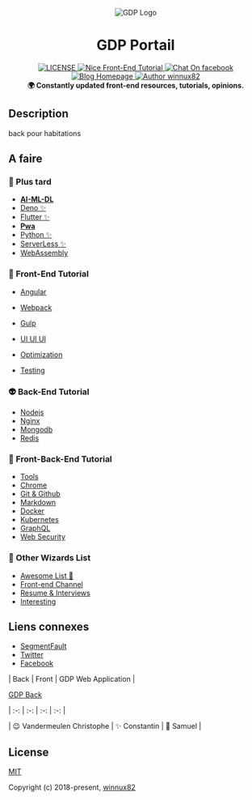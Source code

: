 <p align="center"><img src="http://www.peruwelz.be/uploads/page324/86c361ea300e6d3bccbe46573caa688a.jpg" alt="GDP Logo"></p>

<h1 align="center">GDP Portail</h1>

<div align="center">
  <a href="https://github.com/winnux82/habitations-back">
    <img src="https://img.shields.io/github/license/winnux82/nice-front-end-tutorial.svg" alt="LICENSE">
  </a>
  <a href="#">
    <img src="https://img.shields.io/badge/WeiBo-WnX-red.svg?style=flat" alt="Nice Front-End Tutorial">
  </a>
  <a href="[#](https://www.facebook.com/vandermeulen.christophe)">
   <img src="https://img.shields.io/badge/Messenger-%20ContactMe-brightgreen.svg" alt="Chat On facebook">
  </a>
  <a href="#">
    <img src="https://img.shields.io/badge/Blog-winnux82-%23a696c8.svg" alt="Blog Homepage">
  </a>
  <a href="#">
    <img src="https://img.shields.io/badge/Author-winnux82-%23a696c8.svg" alt="Author winnux82">
  </a>
</div>

<div align="center">
  <strong>🌍 Constantly updated front-end resources, tutorials, opinions. </strong>
</div>

## Description

back pour habitations

## A faire

### 🐉 Plus tard

-   [**AI-ML-DL**](https://github.com/nicejade/nice-front-end-tutorial/blob/master/tutorial/ai-ml-dl-tutorial.md)
-   [Deno ✨](https://github.com/nicejade/nice-front-end-tutorial/blob/master/tutorial/deno-tutorial.md)
-   [Flutter ✨](https://github.com/nicejade/nice-front-end-tutorial/blob/master/tutorial/flutter-tutorial.md)
-   [**Pwa**](https://github.com/nicejade/nice-front-end-tutorial/blob/master/tutorial/pwa-tutorial.md)
-   [Python ✨](https://github.com/nicejade/nice-front-end-tutorial/blob/master/tutorial/python-tutorial.md)
-   [ServerLess ✨](https://github.com/nicejade/nice-front-end-tutorial/blob/master/tutorial/serverless-tutorial.md)
-   [WebAssembly](https://github.com/nicejade/nice-front-end-tutorial/blob/master/tutorial/webAssembly.md)

### 🎨 Front-End Tutorial

-   [Angular](https://github.com/nicejade/nice-front-end-tutorial/blob/master/tutorial/angular-tutorial.md)

-   [Webpack](https://github.com/nicejade/nice-front-end-tutorial/blob/master/tutorial/webpack-tutorial.md)
-   [Gulp](https://github.com/nicejade/nice-front-end-tutorial/blob/master/tutorial/gulp-tutorial.md)
-   [UI UI UI](https://github.com/nicejade/nice-front-end-tutorial/blob/master/tutorial/ui-tutorial.md)
-   [Optimization](https://github.com/nicejade/nice-front-end-tutorial/blob/master/tutorial/optimization-tutorial.md)
-   [Testing](https://github.com/nicejade/nice-front-end-tutorial/blob/master/tutorial/testing-tutorial.md)

### 👽 Back-End Tutorial

-   [Nodejs](https://github.com/nicejade/nice-front-end-tutorial/blob/master/tutorial/nodejs-tutorial.md)
-   [Nginx](https://github.com/nicejade/nice-front-end-tutorial/blob/master/tutorial/nginx-tutorial.md)
-   [Mongodb](https://github.com/nicejade/nice-front-end-tutorial/blob/master/tutorial/mongodb-tutorial.md)
-   [Redis](https://github.com/nicejade/nice-front-end-tutorial/blob/master/tutorial/redis-tutorial.md)

### 🎣 Front-Back-End Tutorial

-   [Tools](https://github.com/nicejade/nice-front-end-tutorial/blob/master/tutorial/tools-tutorial.md)
-   [Chrome](https://github.com/nicejade/nice-front-end-tutorial/blob/master/tutorial/chrome-tutorial.md)
-   [Git & Github](https://github.com/nicejade/nice-front-end-tutorial/blob/master/tutorial/git-tutorial.md)
-   [Markdown](https://github.com/nicejade/nice-front-end-tutorial/blob/master/tutorial/markdown-tutorial.md)
-   [Docker](https://github.com/nicejade/nice-front-end-tutorial/blob/master/tutorial/docker-tutorial.md)
-   [Kubernetes](https://github.com/nicejade/nice-front-end-tutorial/blob/master/tutorial/kubernetes-tutorial.md)
-   [GraphQL](https://github.com/nicejade/nice-front-end-tutorial/blob/master/tutorial/graphql-tutorial.md)
-   [Web Security](https://github.com/nicejade/nice-front-end-tutorial/blob/master/tutorial/web-security-tutorial.md)

### 🌷 Other Wizards List

-   [Awesome List 👏](https://github.com/nicejade/nice-front-end-tutorial/blob/master/tutorial/awesome-list.md)
-   [Front-end Channel](https://github.com/nicejade/nice-front-end-tutorial/blob/master/tutorial/front-end-channel.md)
-   [Resume & Interviews](https://github.com/nicejade/nice-front-end-tutorial/blob/master/tutorial/resume-interviews-tutorial.md)
-   [Interesting](https://github.com/nicejade/nice-front-end-tutorial/blob/master/tutorial/interesting-tutorial.md)

## Liens connexes

-   [SegmentFault](https://segmentfault.com/u/jeffjade)
-   [Twitter](https://twitter.com/nicejadeyang)
-   [Facebook](https://www.facebook.com/yang.gang.jade)

| Back | Front | GDP Web Application |

[GDP Back](https://github.com/winnux82/gdp-back)

| :-: | :-: | :-: | :-: |

| 😉 Vandermeulen Christophe | ✨ Constantin | 🎉 Samuel |

## License

[MIT](http://opensource.org/licenses/MIT)

Copyright (c) 2018-present, [winnux82](https://github.com/winnux82)
